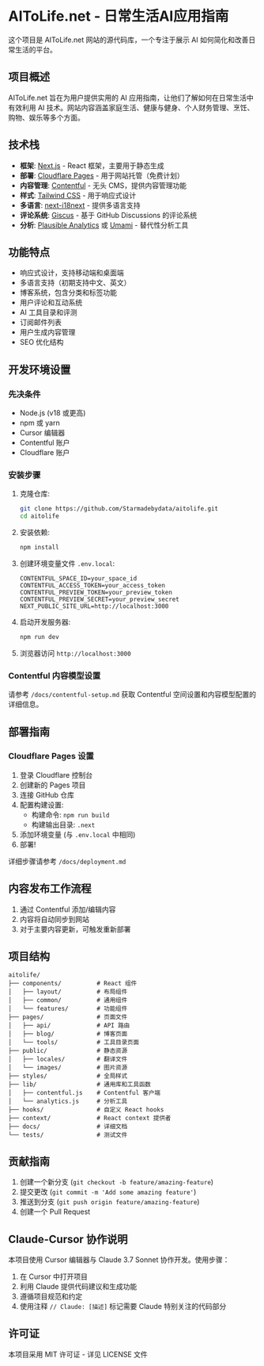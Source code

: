 # AIToLife.net - 日常生活AI应用指南

这个项目是 AIToLife.net 网站的源代码库，一个专注于展示 AI 如何简化和改善日常生活的平台。

## 项目概述

AIToLife.net 旨在为用户提供实用的 AI 应用指南，让他们了解如何在日常生活中有效利用 AI 技术。网站内容涵盖家庭生活、健康与健身、个人财务管理、烹饪、购物、娱乐等多个方面。

## 技术栈

- **框架**: [Next.js](https://nextjs.org/) - React 框架，主要用于静态生成
- **部署**: [Cloudflare Pages](https://pages.cloudflare.com/) - 用于网站托管（免费计划）
- **内容管理**: [Contentful](https://www.contentful.com/) - 无头 CMS，提供内容管理功能
- **样式**: [Tailwind CSS](https://tailwindcss.com/) - 用于响应式设计
- **多语言**: [next-i18next](https://github.com/i18next/next-i18next) - 提供多语言支持
- **评论系统**: [Giscus](https://giscus.app/) - 基于 GitHub Discussions 的评论系统
- **分析**: [Plausible Analytics](https://plausible.io/) 或 [Umami](https://umami.is/) - 替代性分析工具

## 功能特点

- 响应式设计，支持移动端和桌面端
- 多语言支持（初期支持中文、英文）
- 博客系统，包含分类和标签功能
- 用户评论和互动系统
- AI 工具目录和评测
- 订阅邮件列表
- 用户生成内容管理
- SEO 优化结构

## 开发环境设置

### 先决条件

- Node.js (v18 或更高)
- npm 或 yarn
- Cursor 编辑器
- Contentful 账户
- Cloudflare 账户

### 安装步骤

1. 克隆仓库:
   ```bash
   git clone https://github.com/Starmadebydata/aitolife.git
   cd aitolife
   ```

2. 安装依赖:
   ```bash
   npm install
   ```

3. 创建环境变量文件 `.env.local`:
   ```
   CONTENTFUL_SPACE_ID=your_space_id
   CONTENTFUL_ACCESS_TOKEN=your_access_token
   CONTENTFUL_PREVIEW_TOKEN=your_preview_token
   CONTENTFUL_PREVIEW_SECRET=your_preview_secret
   NEXT_PUBLIC_SITE_URL=http://localhost:3000
   ```

4. 启动开发服务器:
   ```bash
   npm run dev
   ```

5. 浏览器访问 `http://localhost:3000`

### Contentful 内容模型设置

请参考 `/docs/contentful-setup.md` 获取 Contentful 空间设置和内容模型配置的详细信息。

## 部署指南

### Cloudflare Pages 设置

1. 登录 Cloudflare 控制台
2. 创建新的 Pages 项目
3. 连接 GitHub 仓库
4. 配置构建设置:
   - 构建命令: `npm run build`
   - 构建输出目录: `.next`
5. 添加环境变量 (与 `.env.local` 中相同)
6. 部署!

详细步骤请参考 `/docs/deployment.md`

## 内容发布工作流程

1. 通过 Contentful 添加/编辑内容
2. 内容将自动同步到网站
3. 对于主要内容更新，可触发重新部署

## 项目结构

```
aitolife/
├── components/          # React 组件
│   ├── layout/          # 布局组件
│   ├── common/          # 通用组件
│   └── features/        # 功能组件
├── pages/               # 页面文件
│   ├── api/             # API 路由
│   ├── blog/            # 博客页面
│   └── tools/           # 工具目录页面
├── public/              # 静态资源
│   ├── locales/         # 翻译文件
│   └── images/          # 图片资源
├── styles/              # 全局样式
├── lib/                 # 通用库和工具函数
│   ├── contentful.js    # Contentful 客户端
│   └── analytics.js     # 分析工具
├── hooks/               # 自定义 React hooks
├── context/             # React context 提供者
├── docs/                # 详细文档
└── tests/               # 测试文件
```

## 贡献指南

1. 创建一个新分支 (`git checkout -b feature/amazing-feature`)
2. 提交更改 (`git commit -m 'Add some amazing feature'`)
3. 推送到分支 (`git push origin feature/amazing-feature`)
4. 创建一个 Pull Request

## Claude-Cursor 协作说明

本项目使用 Cursor 编辑器与 Claude 3.7 Sonnet 协作开发。使用步骤：

1. 在 Cursor 中打开项目
2. 利用 Claude 提供代码建议和生成功能
3. 遵循项目规范和约定
4. 使用注释 `// Claude: [描述]` 标记需要 Claude 特别关注的代码部分

## 许可证

本项目采用 MIT 许可证 - 详见 LICENSE 文件
